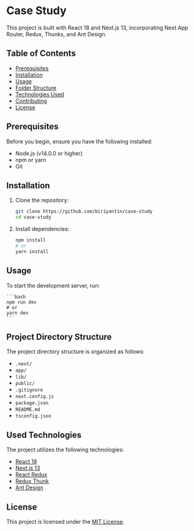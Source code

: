 # Case Study

This project is built with React 18 and Next.js 13, incorporating Next App Router, Redux, Thunks, and Ant Design.

## Table of Contents

- [Prerequisites](#prerequisites)
- [Installation](#installation)
- [Usage](#usage)
- [Folder Structure](#folder-structure)
- [Technologies Used](#technologies-used)
- [Contributing](#contributing)
- [License](#license)

## Prerequisites

Before you begin, ensure you have the following installed:

- Node.js (v14.0.0 or higher)
- npm or yarn
- Git

## Installation

1. Clone the repository:

   ```bash
   git clone https://github.com/biriyantin/case-study
   cd case-study
   ```

2. Install dependencies:

   ```bash
   npm install
   # or
   yarn install
   ```

## Usage

To start the development server, run:

    ```bash
    npm run dev
    # or
    yarn dev
    ```

## Project Directory Structure

The project directory structure is organized as follows:

- `.next/`
- `app/`
- `lib/`
- `public/`
- `.gitignore`
- `next.config.js`
- `package.json`
- `README.md`
- `tsconfig.json`

## Used Technologies

The project utilizes the following technologies:

- [React 18](https://reactjs.org/)
- [Next.js 13](https://nextjs.org/)
- [React Redux](https://react-redux.js.org/)
- [Redux Thunk](https://github.com/reduxjs/redux-thunk)
- [Ant Design](https://ant.design/)

## License

This project is licensed under the [MIT License](LICENSE).
